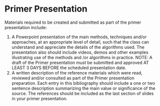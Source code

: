 # Primer Presentation

Materials required to be created and submitted as part of the primer presentation include:
1. A Powerpoint presentation of the main methods, techniques and/or approaches, at an
appropriate level of detail, such that the class can understand and appreciate the details of
the algorithms used. The presentation also should include videos, demos and other
examples illustrating use of the methods and /or algorithms in practice. NOTE: A draft of
the Primer presentation must be submitted and approved AT LEAST 3 DAYS BEFORE
the scheduled presentation date.
2. A written description of the reference materials which were read, reviewed and/or
consulted as part of the Primer presentation preparation. Each entry in this bibliography
should include a one or two sentence description summarizing the main value or
significance of the source. The references should be included as the last section of
slides in your primer presentation.